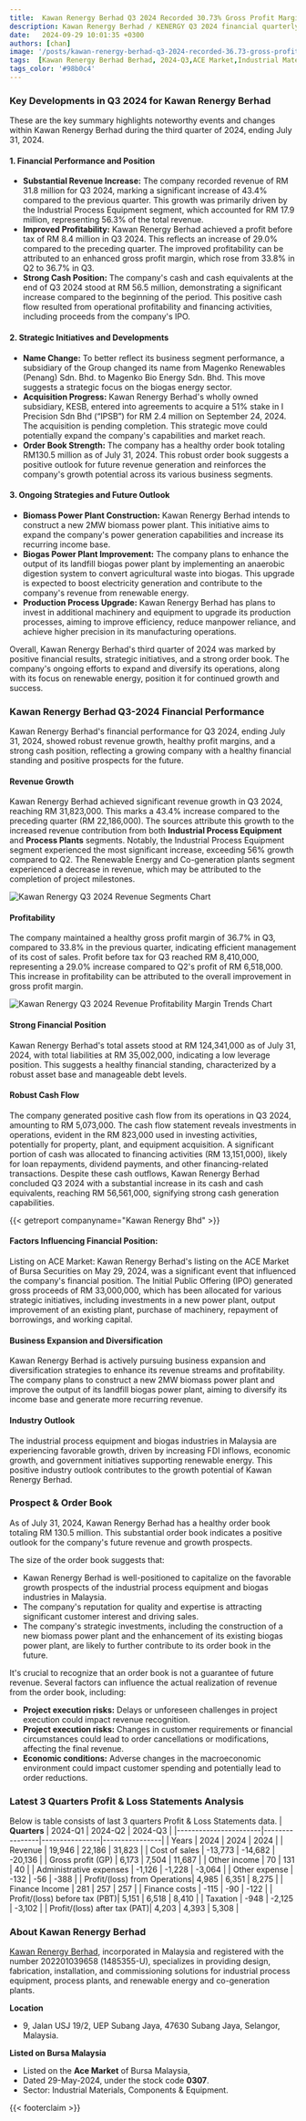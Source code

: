 ```yaml
---
title:  Kawan Renergy Berhad Q3 2024 Recorded 30.73% Gross Profit Margin
description: Kawan Renergy Berhad / KENERGY Q3 2024 financial quarterly report recorded 30.73% gross profit margin due. Some key developments in Q3 2024 for Kawan Renergy Berhad.
date:   2024-09-29 10:01:35 +0300
authors: [chan]
image: '/posts/kawan-renergy-berhad-q3-2024-recorded-36.73-gross-profit-margin/vessel-ship-oil-and-gas-sea.webp'
tags:  [Kawan Renergy Berhad Berhad, 2024-Q3,ACE Market,Industrial Material,IPO-2024]
tags_color: '#98b0c4'
---
```


### Key Developments in Q3 2024 for Kawan Renergy Berhad
These are the key summary highlights noteworthy events and changes within Kawan Renergy Berhad during the third quarter of 2024, ending July 31, 2024.

#### 1. Financial Performance and Position
- **Substantial Revenue Increase:** The company recorded revenue of RM 31.8 million for Q3 2024, marking a significant increase of 43.4% compared to the previous quarter. This growth was primarily driven by the Industrial Process Equipment segment, which accounted for RM 17.9 million, representing 56.3% of the total revenue.
- **Improved Profitability:** Kawan Renergy Berhad achieved a profit before tax of RM 8.4 million in Q3 2024. This reflects an increase of 29.0% compared to the preceding quarter. The improved profitability can be attributed to an enhanced gross profit margin, which rose from 33.8% in Q2 to 36.7% in Q3.
- **Strong Cash Position:** The company's cash and cash equivalents at the end of Q3 2024 stood at RM 56.5 million, demonstrating a significant increase compared to the beginning of the period. This positive cash flow resulted from operational profitability and financing activities, including proceeds from the company's IPO.

#### 2. Strategic Initiatives and Developments
- **Name Change:** To better reflect its business segment performance, a subsidiary of the Group changed its name from Magenko Renewables (Penang) Sdn. Bhd. to Magenko Bio Energy Sdn. Bhd. This move suggests a strategic focus on the biogas energy sector.
- **Acquisition Progress:** Kawan Renergy Berhad's wholly owned subsidiary, KESB, entered into agreements to acquire a 51% stake in I Precision Sdn Bhd (“IPSB”) for RM 2.4 million on September 24, 2024. The acquisition is pending completion. This strategic move could potentially expand the company's capabilities and market reach.
- **Order Book Strength:** The company has a healthy order book totaling RM130.5 million as of July 31, 2024. This robust order book suggests a positive outlook for future revenue generation and reinforces the company's growth potential across its various business segments.

#### 3. Ongoing Strategies and Future Outlook
- **Biomass Power Plant Construction:** Kawan Renergy Berhad intends to construct a new 2MW biomass power plant. This initiative aims to expand the company's power generation capabilities and increase its recurring income base.
- **Biogas Power Plant Improvement:** The company plans to enhance the output of its landfill biogas power plant by implementing an anaerobic digestion system to convert agricultural waste into biogas. This upgrade is expected to boost electricity generation and contribute to the company's revenue from renewable energy.
- **Production Process Upgrade:** Kawan Renergy Berhad has plans to invest in additional machinery and equipment to upgrade its production processes, aiming to improve efficiency, reduce manpower reliance, and achieve higher precision in its manufacturing operations.

Overall, Kawan Renergy Berhad's third quarter of 2024 was marked by positive financial results, strategic initiatives, and a strong order book. The company's ongoing efforts to expand and diversify its operations, along with its focus on renewable energy, position it for continued growth and success.

###  Kawan Renergy Berhad Q3-2024 Financial Performance
Kawan Renergy Berhad's financial performance for Q3 2024, ending July 31, 2024, showed robust revenue growth, healthy profit margins, and a strong cash position, reflecting a growing company with a healthy financial standing and positive prospects for the future.

#### Revenue Growth 
Kawan Renergy Berhad achieved significant revenue growth in Q3 2024, reaching RM 31,823,000. This marks a 43.4% increase compared to the preceding quarter (RM 22,186,000). The sources attribute this growth to the increased revenue contribution from both **Industrial Process Equipment** and **Process Plants** segments. Notably, the Industrial Process Equipment segment experienced the most significant increase, exceeding 56% growth compared to Q2. The Renewable Energy and Co-generation plants segment experienced a decrease in revenue, which may be attributed to the completion of project milestones.

![Kawan Renergy Q3 2024 Revenue Segments Chart](kawan-renergy-revenue-segments-Q3-2024.webp)

#### Profitability
The company maintained a healthy gross profit margin of 36.7% in Q3, compared to 33.8% in the previous quarter, indicating efficient management of its cost of sales. Profit before tax for Q3 reached RM 8,410,000, representing a 29.0% increase compared to Q2's profit of RM 6,518,000. This increase in profitability can be attributed to the overall improvement in gross profit margin.

![Kawan Renergy Q3 2024 Revenue Profitability Margin Trends Chart](kawan-renergy-revenue-profitability-trends-Q3-2024.webp)

#### Strong Financial Position
Kawan Renergy Berhad's total assets stood at RM 124,341,000 as of July 31, 2024, with total liabilities at RM 35,002,000, indicating a low leverage position. This suggests a healthy financial standing, characterized by a robust asset base and manageable debt levels.

#### Robust Cash Flow
The company generated positive cash flow from its operations in Q3 2024, amounting to RM 5,073,000. The cash flow statement reveals investments in operations, evident in the RM 823,000 used in investing activities, potentially for property, plant, and equipment acquisition. A significant portion of cash was allocated to financing activities (RM 13,151,000), likely for loan repayments, dividend payments, and other financing-related transactions. Despite these cash outflows, Kawan Renergy Berhad concluded Q3 2024 with a substantial increase in its cash and cash equivalents, reaching RM 56,561,000, signifying strong cash generation capabilities.

{{< getreport companyname="Kawan Renergy Bhd" >}}

#### Factors Influencing Financial Position:
Listing on ACE Market: Kawan Renergy Berhad's listing on the ACE Market of Bursa Securities on May 29, 2024, was a significant event that influenced the company's financial position. The Initial Public Offering (IPO) generated gross proceeds of RM 33,000,000, which has been allocated for various strategic initiatives, including investments in a new power plant, output improvement of an existing plant, purchase of machinery, repayment of borrowings, and working capital.

#### Business Expansion and Diversification
Kawan Renergy Berhad is actively pursuing business expansion and diversification strategies to enhance its revenue streams and profitability. The company plans to construct a new 2MW biomass power plant and improve the output of its landfill biogas power plant, aiming to diversify its income base and generate more recurring revenue.

#### Industry Outlook
The industrial process equipment and biogas industries in Malaysia are experiencing favorable growth, driven by increasing FDI inflows, economic growth, and government initiatives supporting renewable energy. This positive industry outlook contributes to the growth potential of Kawan Renergy Berhad.

### Prospect & Order Book
As of July 31, 2024, Kawan Renergy Berhad has a healthy order book totaling RM 130.5 million. This substantial order book indicates a positive outlook for the company's future revenue and growth prospects.

The size of the order book suggests that:
- Kawan Renergy Berhad is well-positioned to capitalize on the favorable growth prospects of the industrial process equipment and biogas industries in Malaysia.
- The company's reputation for quality and expertise is attracting significant customer interest and driving sales.
-  The company's strategic investments, including the construction of a new biomass power plant and the enhancement of its existing biogas power plant, are likely to further contribute to its order book in the future.

It's crucial to recognize that an order book is not a guarantee of future revenue. Several factors can influence the actual realization of revenue from the order book, including:

- **Project execution risks:** Delays or unforeseen challenges in project execution could impact revenue recognition.
- **Project execution risks:** Changes in customer requirements or financial circumstances could lead to order cancellations or modifications, affecting the final revenue.
- **Economic conditions:** Adverse changes in the macroeconomic environment could impact customer spending and potentially lead to order reductions.

### Latest 3 Quarters Profit & Loss Statements Analysis

Below is table consists of last 3 quarters Profit & Loss Statements data.
| **Quarters**          | 2024-Q1        | 2024-Q2        | 2024-Q3        |
|-----------------------|----------------|----------------|----------------|
| Years                        | 2024      | 2024      | 2024      |
| Revenue                      | 19,946    | 22,186    | 31,823    |
| Cost of sales                | -13,773   | -14,682   | -20,136   |
| Gross profit (GP)            | 6,173     | 7,504     | 11,687    |
| Other income                 | 70        | 131       | 40        |
| Administrative expenses      | -1,126    | -1,228    | -3,064    |
| Other expense                | -132      | -56       | -388      |
| Profit/(loss) from Operations| 4,985     | 6,351     | 8,275     |
| Finance Income               | 281       | 257       | 257       |
| Finance costs                | -115      | -90       | -122      |
| Profit/(loss) before tax (PBT)| 5,151    | 6,518     | 8,410     |
| Taxation                     | -948      | -2,125    | -3,102    |
| Profit/(loss) after tax (PAT)| 4,203     | 4,393     | 5,308     |

### About Kawan Renergy Berhad

[Kawan Renergy Berhad](https://www.kenergy.com.my/), incorporated in Malaysia and registered with the number 202201039658 (1485355-U), specializes in providing design, fabrication, installation, and commissioning solutions for industrial process equipment, process plants, and renewable energy and co-generation plants.

**Location**
- 9, Jalan USJ 19/2, UEP Subang Jaya, 47630 Subang Jaya, Selangor, Malaysia.

**Listed on Bursa Malaysia**
- Listed on the **Ace Market** of Bursa Malaysia,
- Dated 29-May-2024, under the stock code **0307**.
- Sector: Industrial Materials, Components & Equipment.

{{< footerclaim >}}